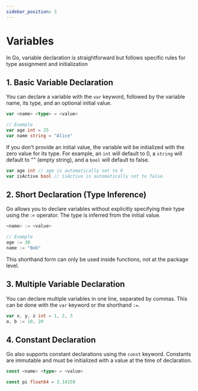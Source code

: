```yaml
---
sidebar_position: 3
---
```


# Variables

In Go, variable declaration is straightforward but follows specific rules for type assignment and initialization

## 1. Basic Variable Declaration

You can declare a variable with the `var` keyword, followed by the variable name, its type, and an optional initial value.

```go
var <name> <type> = <value>
```

```go
// Example
var age int = 25
var name string = "Alice"
```

If you don't provide an initial value, the variable will be initialized with the zero value for its type. For example, an `int` will default to 0, a `string` will default to "" (empty string), and a `bool` will default to false.

```go
var age int // age is automatically set to 0
var isActive bool // isActive is automatically set to false
```

## 2. Short Declaration (Type Inference)

Go allows you to declare variables without explicitly specifying their type using the := operator. The type is inferred from the initial value.

```go
<name> := <value>
```

```go
// Example
age := 30
name := "Bob"
```

This shorthand form can only be used inside functions, not at the package level.

## 3. Multiple Variable Declaration

You can declare multiple variables in one line, separated by commas. This can be done with the `var` keyword or the shorthand `:=`.

```go
var x, y, z int = 1, 2, 3
a, b := 10, 20
```

## 4. Constant Declaration

Go also supports constant declarations using the `const` keyword. Constants are immutable and must be initialized with a value at the time of declaration.

```go
const <name> <type> = <value>
```

```go
const pi float64 = 3.14159
```
